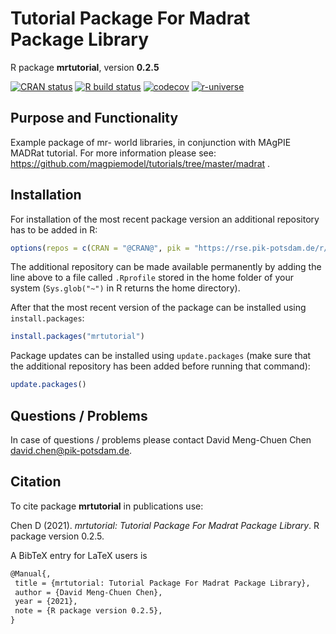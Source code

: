 # Tutorial Package For Madrat Package Library

R package **mrtutorial**, version **0.2.5**

[![CRAN status](https://www.r-pkg.org/badges/version/mrtutorial)](https://cran.r-project.org/package=mrtutorial)  [![R build status](https://github.com/pik-piam/mrtutorial/workflows/check/badge.svg)](https://github.com/pik-piam/mrtutorial/actions) [![codecov](https://codecov.io/gh/pik-piam/mrtutorial/branch/master/graph/badge.svg)](https://codecov.io/gh/pik-piam/mrtutorial) [![r-universe](https://pik-piam.r-universe.dev/badges/mrtutorial)](https://pik-piam.r-universe.dev/ui#builds)

## Purpose and Functionality

Example package of mr- world libraries, in conjunction with MAgPIE MADRat tutorial. For more information please see: https://github.com/magpiemodel/tutorials/tree/master/madrat .


## Installation

For installation of the most recent package version an additional repository has to be added in R:

```r
options(repos = c(CRAN = "@CRAN@", pik = "https://rse.pik-potsdam.de/r/packages"))
```
The additional repository can be made available permanently by adding the line above to a file called `.Rprofile` stored in the home folder of your system (`Sys.glob("~")` in R returns the home directory).

After that the most recent version of the package can be installed using `install.packages`:

```r 
install.packages("mrtutorial")
```

Package updates can be installed using `update.packages` (make sure that the additional repository has been added before running that command):

```r 
update.packages()
```

## Questions / Problems

In case of questions / problems please contact David Meng-Chuen Chen <david.chen@pik-potsdam.de>.

## Citation

To cite package **mrtutorial** in publications use:

Chen D (2021). _mrtutorial: Tutorial Package For Madrat Package Library_. R package version 0.2.5.

A BibTeX entry for LaTeX users is

 ```latex
@Manual{,
  title = {mrtutorial: Tutorial Package For Madrat Package Library},
  author = {David Meng-Chuen Chen},
  year = {2021},
  note = {R package version 0.2.5},
}
```
